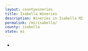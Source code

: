 ```yaml
---
layout: countywineries
title: Isabella Wineries
description: Wineries in Isabella MI
permalink: /mi/isabella/
county: isabella
state: mi
---
```

-
